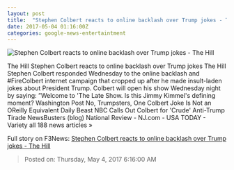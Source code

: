 ```yaml
---
layout: post
title:  "Stephen Colbert reacts to online backlash over Trump jokes - The Hill"
date: 2017-05-04 01:16:00Z
categories: google-news-entertaintment
---
```


![Stephen Colbert reacts to online backlash over Trump jokes - The Hill](http://thehill.com/sites/default/files/blogs/colbertstephen_0.png)

The Hill Stephen Colbert reacts to online backlash over Trump jokes The Hill Stephen Colbert responded Wednesday to the online backlash and #FireColbert internet campaign that cropped up after he made insult-laden jokes about President Trump. Colbert will open his show Wednesday night by saying: ”Welcome to 'The Late Show. Is this Jimmy Kimmel's defining moment? Washington Post No, Trumpsters, One Colbert Joke Is Not an OReilly Equivalent Daily Beast NBC Calls Out Colbert for 'Crude' Anti-Trump Tirade NewsBusters (blog) National Review - NJ.com - USA TODAY - Variety all 188 news articles »


Full story on F3News: [Stephen Colbert reacts to online backlash over Trump jokes - The Hill](http://www.f3nws.com/n/xuXyXD)

> Posted on: Thursday, May 4, 2017 6:16:00 AM
